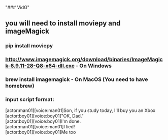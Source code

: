 "### VidG" 

## you will need to install moviepy and imageMagick
### pip install moviepy
### http://www.imagemagick.org/download/binaries/ImageMagick-6.9.11-28-Q8-x64-dll.exe - On Windows
### brew install imagemagick - On MacOS (You need to have homebrew)

### input script format:
[actor:man01][voice:man01]Son, if you study today, I'll buy you an Xbox <br/>
[actor:boy01][voice:boy01]"OK, Dad."<br/>
[actor:boy01][voice:boy01]I'm done.<br/>
[actor:man01][voice:man01]I lied!<br/>
[actor:boy01][voice:boy01]Me too<br/>
      